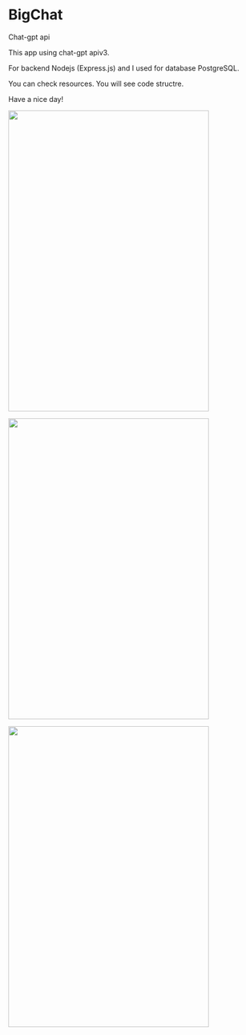 # BigChat
Chat-gpt api

This app using chat-gpt apiv3.

For backend Nodejs (Express.js) and I used for database PostgreSQL.

You can check resources. You will see code structre.

Have a nice day!

<a href="https://www.linkpicture.com/view.php?img=LPic64dde68201d4d987150998">
<img src="https://www.linkpicture.com/q/Screenshot-2023-06-07-at-17.09.59.png" type="image" width="400" height="600">
</a>


<a href="https://www.linkpicture.com/view.php?img=LPic64dde68201d4d987150998"><img src="https://www.linkpicture.com/q/Screenshot-2023-05-21-at-11.30.21.png" type="image" width="400" height="600"></a>


<a href="https://www.linkpicture.com/view.php?img=LPic64dde68201d4d987150998"><img src="https://www.linkpicture.com/q/Screenshot-2023-06-07-at-17.10.17.png" type="image" width="400" height="600"></a>
